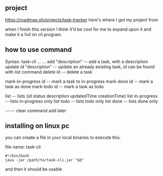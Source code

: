 ## project

https://roadmap.sh/projects/task-tracker
here's where I got my project from

when I finish this version I think it'd be cool for me to expand upon it and make it a full on cli program.

## how to use command

Syntax: task-cli ... ...
add "description"                -- add a task, with a description
update id "description"          -- update an already existing task, id can be found with list command
delete id                        -- delete a task

mark-in-progress id              -- mark a task to in-progress
mark-done id                     -- mark a task as done
mark-todo id                     -- mark a task as todo

list                             -- lists  {id  status  description  updatedTime creationTime}
list in-progress                 -- lists in-progress only
list todo                        -- lists todo only
list done                        -- lists done only

----- clear command add later

## installing on linux pc
you can create a file in your local binaries to execute this.

file name: task-cli
```
#!/bin/bash
java -jar /path/to/task-cli.jar "$@"
```

and then it should be usable